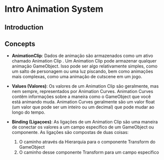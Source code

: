 # Intro Animation System

## Introduction

## Concepts

- **AnimationClip**: Dados de animação são armazenados como um ativo chamado Animation Clip . Um Animation Clip pode armazenar qualquer animação GameObject. Isso pode ser algo relativamente simples, como um salto de personagem ou uma luz piscando, bem como animações mais complexas, como uma animação de cutscene em um jogo.

- **Values (Valores)**: Os valores de um Animation Clip são geralmente, mas nem sempre, representados por Animation Curves. Animation Curves contêm informações sobre a maneira como o GameObject que você está animando muda. Animation Curves geralmente são um valor float (um valor que pode ser um inteiro ou um decimal) que pode mudar ao longo do tempo.

- **Binding (Ligaçoes)**: As ligações de um Animation Clip são uma maneira de conectar os valores a um campo específico de um GameObject ou componente. As ligações são compostas de duas coisas:
  
  1. O caminho através da Hierarquia para o componente Transform do GameObject
  2. O caminho desse componente Transform para um campo específico
